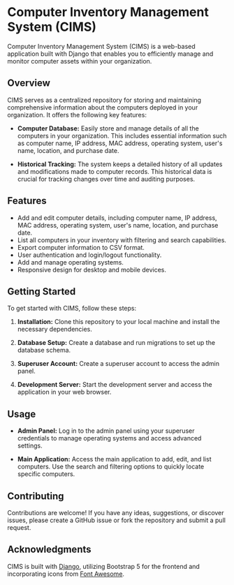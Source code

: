 # Computer Inventory Management System (CIMS)
Computer Inventory Management System (CIMS) is a web-based application built with Django that enables you to efficiently manage and monitor computer assets within your organization.

## Overview
CIMS serves as a centralized repository for storing and maintaining comprehensive information about the computers deployed in your organization. It offers the following key features:

- **Computer Database:** Easily store and manage details of all the computers in your organization. This includes essential information such as computer name, IP address, MAC address, operating system, user's name, location, and purchase date.

- **Historical Tracking:** The system keeps a detailed history of all updates and modifications made to computer records. This historical data is crucial for tracking changes over time and auditing purposes.

  
## Features

- Add and edit computer details, including computer name, IP address, MAC address, operating system, user's name, location, and purchase date.
- List all computers in your inventory with filtering and search capabilities.
- Export computer information to CSV format.
- User authentication and login/logout functionality.
- Add and manage operating systems.
- Responsive design for desktop and mobile devices.


## Getting Started

To get started with CIMS, follow these steps:

1. **Installation:** Clone this repository to your local machine and install the necessary dependencies.

2. **Database Setup:** Create a database and run migrations to set up the database schema.

3. **Superuser Account:** Create a superuser account to access the admin panel.

4. **Development Server:** Start the development server and access the application in your web browser.

## Usage

- **Admin Panel:** Log in to the admin panel using your superuser credentials to manage operating systems and access advanced settings.

- **Main Application:** Access the main application to add, edit, and list computers. Use the search and filtering options to quickly locate specific computers.


## Contributing
Contributions are welcome! If you have any ideas, suggestions, or discover issues, please create a GitHub issue or fork the repository and submit a pull request.

## Acknowledgments

CIMS is built with [Django](https://www.djangoproject.com/), utilizing Bootstrap 5 for the frontend and incorporating icons from [Font Awesome](https://fontawesome.com/).
